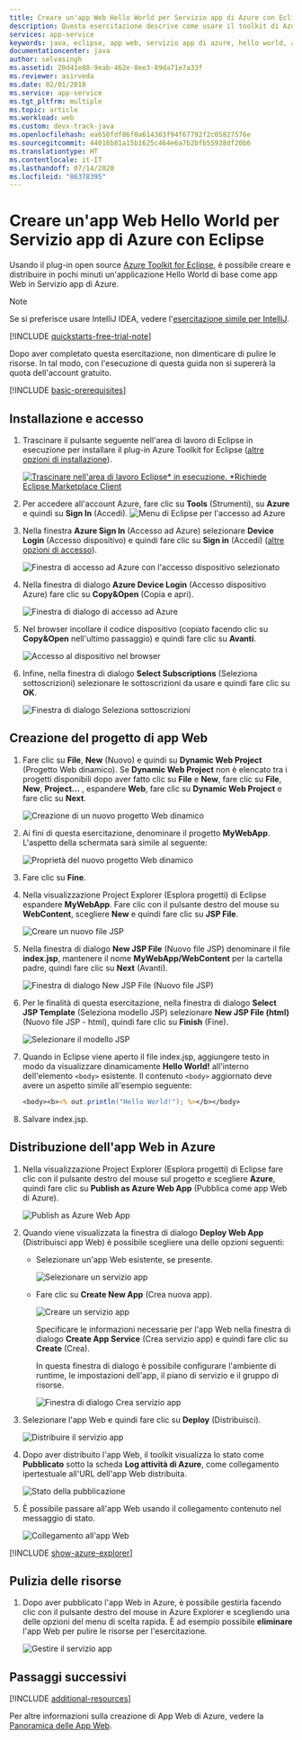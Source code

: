 ```yaml
---
title: Creare un'app Web Hello World per Servizio app di Azure con Eclipse
description: Questa esercitazione descrive come usare il toolkit di Azure per Eclipse per creare un'app Web Hello World per Azure.
services: app-service
keywords: java, eclipse, app web, servizio app di azure, hello world, avvio rapido
documentationcenter: java
author: selvasingh
ms.assetid: 20d41e88-9eab-462e-8ee3-89da71e7a33f
ms.reviewer: asirveda
ms.date: 02/01/2018
ms.service: app-service
ms.tgt_pltfrm: multiple
ms.topic: article
ms.workload: web
ms.custom: devx-track-java
ms.openlocfilehash: ea650fdf86f0a614303f94f67792f2c05827576e
ms.sourcegitcommit: 44016b81a15b1625c464e6a7b2bfb55938df20b6
ms.translationtype: HT
ms.contentlocale: it-IT
ms.lasthandoff: 07/14/2020
ms.locfileid: "86378395"
---
```

# <a name="create-a-hello-world-web-app-for-azure-app-service-using-eclipse"></a>Creare un'app Web Hello World per Servizio app di Azure con Eclipse

Usando il plug-in open source [Azure Toolkit for Eclipse](https://marketplace.eclipse.org/content/azure-toolkit-eclipse), è possibile creare e distribuire in pochi minuti un'applicazione Hello World di base come app Web in Servizio app di Azure.

> [!NOTE]
>
> Se si preferisce usare IntelliJ IDEA, vedere l'[esercitazione simile per IntelliJ][intellij-hello-world].
>
>[!INCLUDE [quickstarts-free-trial-note](includes/quickstarts-free-trial-note.md)]
>
> Dopo aver completato questa esercitazione, non dimenticare di pulire le risorse. In tal modo, con l'esecuzione di questa guida non si supererà la quota dell'account gratuito.
>

[!INCLUDE [basic-prerequisites](includes/basic-prerequisites.md)]

## <a name="installation-and-sign-in"></a>Installazione e accesso

1. Trascinare il pulsante seguente nell'area di lavoro di Eclipse in esecuzione per installare il plug-in Azure Toolkit for Eclipse ([altre opzioni di installazione](installation.md)).

    [![Trascinare nell'area di lavoro Eclipse* in esecuzione. *Richiede Eclipse Marketplace Client](https://marketplace.eclipse.org/sites/all/themes/solstice/public/images/marketplace/btn-install.png)](http://marketplace.eclipse.org/marketplace-client-intro?mpc_install=1919278 "Trascinare nell'area di lavoro Eclipse* in esecuzione. *Richiede Eclipse Marketplace Client")

1. Per accedere all'account Azure, fare clic su **Tools** (Strumenti), su **Azure** e quindi su **Sign In** (Accedi).
   ![Menu di Eclipse per l'accesso ad Azure][I01]

1. Nella finestra **Azure Sign In** (Accesso ad Azure) selezionare **Device Login** (Accesso dispositivo) e quindi fare clic su **Sign in** (Accedi) ([altre opzioni di accesso](sign-in-instructions.md)).

   ![Finestra di accesso ad Azure con l'accesso dispositivo selezionato][I02]

1. Nella finestra di dialogo **Azure Device Login** (Accesso dispositivo Azure) fare clic su **Copy&Open** (Copia e apri).

   ![Finestra di dialogo di accesso ad Azure][I03]

1. Nel browser incollare il codice dispositivo (copiato facendo clic su **Copy&Open** nell'ultimo passaggio) e quindi fare clic su **Avanti**.

   ![Accesso al dispositivo nel browser][I04]

1. Infine, nella finestra di dialogo **Select Subscriptions** (Seleziona sottoscrizioni) selezionare le sottoscrizioni da usare e quindi fare clic su **OK**.

   ![Finestra di dialogo Seleziona sottoscrizioni][I05]

## <a name="creating-web-app-project"></a>Creazione del progetto di app Web

1. Fare clic su **File**, **New** (Nuovo) e quindi su **Dynamic Web Project** (Progetto Web dinamico). Se **Dynamic Web Project** non è elencato tra i progetti disponibili dopo aver fatto clic su **File** e **New**, fare clic su **File**, **New**, **Project...** , espandere **Web**, fare clic su **Dynamic Web Project** e fare clic su **Next**.

   ![Creazione di un nuovo progetto Web dinamico][file-new-dynamic-web-project]

2. Ai fini di questa esercitazione, denominare il progetto **MyWebApp**. L'aspetto della schermata sarà simile al seguente:
   
   ![Proprietà del nuovo progetto Web dinamico][dynamic-web-project-properties]

3. Fare clic su **Fine**.

4. Nella visualizzazione Project Explorer (Esplora progetti) di Eclipse espandere **MyWebApp**. Fare clic con il pulsante destro del mouse su **WebContent**, scegliere **New** e quindi fare clic su **JSP File**.

   ![Creare un nuovo file JSP][create-new-jsp-file]

5. Nella finestra di dialogo **New JSP File** (Nuovo file JSP) denominare il file **index.jsp**, mantenere il nome **MyWebApp/WebContent** per la cartella padre, quindi fare clic su **Next** (Avanti).

   ![Finestra di dialogo New JSP File (Nuovo file JSP)][new-jsp-file-dialog]

6. Per le finalità di questa esercitazione, nella finestra di dialogo **Select JSP Template** (Seleziona modello JSP) selezionare **New JSP File (html)** (Nuovo file JSP - html), quindi fare clic su **Finish** (Fine).

   ![Selezionare il modello JSP][select-jsp-template]

7. Quando in Eclipse viene aperto il file index.jsp, aggiungere testo in modo da visualizzare dinamicamente **Hello World!** all'interno dell'elemento `<body>` esistente. Il contenuto `<body>` aggiornato deve avere un aspetto simile all'esempio seguente:
   
   ```jsp
   <body><b><% out.println("Hello World!"); %></b></body>
   ```

8. Salvare index.jsp.

## <a name="deploying-web-app-to-azure"></a>Distribuzione dell'app Web in Azure

1. Nella visualizzazione Project Explorer (Esplora progetti) di Eclipse fare clic con il pulsante destro del mouse sul progetto e scegliere **Azure**, quindi fare clic su **Publish as Azure Web App** (Pubblica come app Web di Azure).
   
   ![Publish as Azure Web App][publish-as-azure-web-app]

1. Quando viene visualizzata la finestra di dialogo **Deploy Web App** (Distribuisci app Web) è possibile scegliere una delle opzioni seguenti:

   * Selezionare un'app Web esistente, se presente.

      ![Selezionare un servizio app][select-app-service]

   * Fare clic su **Create New App** (Crea nuova app).

      ![Creare un servizio app][create-app-service]

      Specificare le informazioni necessarie per l'app Web nella finestra di dialogo **Create App Service** (Crea servizio app) e quindi fare clic su **Create** (Crea).

      In questa finestra di dialogo è possibile configurare l'ambiente di runtime, le impostazioni dell'app, il piano di servizio e il gruppo di risorse.

      ![Finestra di dialogo Crea servizio app][create-app-service-dialog]

1. Selezionare l'app Web e quindi fare clic su **Deploy** (Distribuisci).

   ![Distribuire il servizio app][deploy-app-service]

1. Dopo aver distribuito l'app Web, il toolkit visualizza lo stato come **Pubblicato** sotto la scheda **Log attività di Azure**, come collegamento ipertestuale all'URL dell'app Web distribuita.

   ![Stato della pubblicazione][publish-status]

1. È possibile passare all'app Web usando il collegamento contenuto nel messaggio di stato.

   ![Collegamento all'app Web][browse-web-app]

[!INCLUDE [show-azure-explorer](includes/show-azure-explorer.md)]

## <a name="cleaning-up-resources"></a>Pulizia delle risorse

1. Dopo aver pubblicato l'app Web in Azure, è possibile gestirla facendo clic con il pulsante destro del mouse in Azure Explorer e scegliendo una delle opzioni del menu di scelta rapida. È ad esempio possibile **eliminare** l'app Web per pulire le risorse per l'esercitazione.

   ![Gestire il servizio app][manage-app-service]

## <a name="next-steps"></a>Passaggi successivi

[!INCLUDE [additional-resources](includes/additional-resources.md)]

Per altre informazioni sulla creazione di App Web di Azure, vedere la [Panoramica delle App Web].

<!-- URL List -->

[Azure Toolkit for Eclipse]: azure-toolkit-for-eclipse.md
[Azure Toolkit for IntelliJ]: ../toolkit-for-intellij
[intellij-hello-world]: ../toolkit-for-intellij/create-hello-world-web-app.md
[Panoramica delle app Web]: /azure/app-service/app-service-web-overview
[Apache Tomcat]: http://tomcat.apache.org/
[Jetty]: http://www.eclipse.org/jetty/
[Legacy Version]: create-hello-world-web-app-legacy-version.md

<!-- IMG List -->
[I01]: media/sign-in-instructions/I01.png
[I02]: media/sign-in-instructions/I02.png
[I03]: media/sign-in-instructions/I03.png
[I04]: media/sign-in-instructions/I04.png
[I05]: media/sign-in-instructions/I05.png

[browse-web-app]: media/create-hello-world-web-app/browse-web-app.png
[file-new-dynamic-web-project]: media/create-hello-world-web-app/file-new-dynamic-web-project.png
[dynamic-web-project-properties]: media/create-hello-world-web-app/dynamic-web-project-properties.png
[create-new-jsp-file]: media/create-hello-world-web-app/create-new-jsp-file.png
[new-jsp-file-dialog]: media/create-hello-world-web-app/new-jsp-file-dialog.png
[select-jsp-template]: media/create-hello-world-web-app/select-jsp-template.png
[publish-as-azure-web-app]: media/create-hello-world-web-app/publish-as-azure-web-app.png
[deploy-web-app-dialog]: media/create-hello-world-web-app/deploy-web-app-dialog.png
[select-app-service]: media/create-hello-world-web-app/select-app-service.png
[create-app-service-dialog]: media/create-hello-world-web-app/create-app-service-dialog.png
[publish-status]: media/create-hello-world-web-app/publish-status.png
[create-app-service]: media/create-hello-world-web-app/create-app-service.png
[deploy-app-service]: media/create-hello-world-web-app/deploy-app-service.png
[manage-app-service]: media/create-hello-world-web-app/manage-app-service.png
